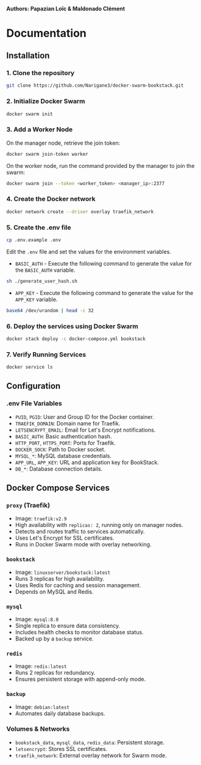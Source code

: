 #### Authors: Papazian Loïc & Maldonado Clément

# Documentation

## Installation

### 1. Clone the repository
```bash
git clone https://github.com/Narigane3/docker-swarm-bookstack.git
```

### 2. Initialize Docker Swarm
```bash
docker swarm init
```

### 3. Add a Worker Node
On the manager node, retrieve the join token:
```bash
docker swarm join-token worker
```
On the worker node, run the command provided by the manager to join the swarm:
```bash
docker swarm join --token <worker_token> <manager_ip>:2377
```

### 4. Create the Docker network
```bash
docker network create --driver overlay traefik_network
```

### 5. Create the .env file
```bash
cp .env.example .env
```
Edit the `.env` file and set the values for the environment variables.

- `BASIC_AUTH` - Execute the following command to generate the value for the `BASIC_AUTH` variable.
```bash
sh ./generate_user_hash.sh
```
- `APP_KEY` - Execute the following command to generate the value for the `APP_KEY` variable.
```bash
base64 /dev/urandom | head -c 32
```

### 6. Deploy the services using Docker Swarm
```bash
docker stack deploy -c docker-compose.yml bookstack
```

### 7. Verify Running Services
```bash
docker service ls
```

## Configuration
### .env File Variables

- `PUID`, `PGID`: User and Group ID for the Docker container.
- `TRAEFIK_DOMAIN`: Domain name for Traefik.
- `LETSENCRYPT_EMAIL`: Email for Let's Encrypt notifications.
- `BASIC_AUTH`: Basic authentication hash.
- `HTTP_PORT`, `HTTPS_PORT`: Ports for Traefik.
- `DOCKER_SOCK`: Path to Docker socket.
- `MYSQL_*`: MySQL database credentials.
- `APP_URL`, `APP_KEY`: URL and application key for BookStack.
- `DB_*`: Database connection details.

## Docker Compose Services

### `proxy` (Traefik)
- Image: `traefik:v2.9`
- High availability with `replicas: 2`, running only on manager nodes.
- Detects and routes traffic to services automatically.
- Uses Let's Encrypt for SSL certificates.
- Runs in Docker Swarm mode with overlay networking.

### `bookstack`
- Image: `linuxserver/bookstack:latest`
- Runs 3 replicas for high availability.
- Uses Redis for caching and session management.
- Depends on MySQL and Redis.

### `mysql`
- Image: `mysql:8.0`
- Single replica to ensure data consistency.
- Includes health checks to monitor database status.
- Backed up by a `backup` service.

### `redis`
- Image: `redis:latest`
- Runs 2 replicas for redundancy.
- Ensures persistent storage with append-only mode.

### `backup`
- Image: `debian:latest`
- Automates daily database backups.

### Volumes & Networks
- `bookstack_data`, `mysql_data`, `redis_data`: Persistent storage.
- `letsencrypt`: Stores SSL certificates.
- `traefik_network`: External overlay network for Swarm mode.
